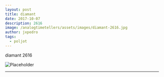 ```yaml
---
layout: post
title: diamant
date: 2017-10-07
description: 2616
image: /analogtimetellers/assets/images/diamant-2616.jpg
author: jxpedro
tags: 
  - poljot
---
```

<p >diamant 2616</p>

![Placeholder](/analogtimetellers/assets/images/diamant-2616.jpg)

<p></p>

<hr/>